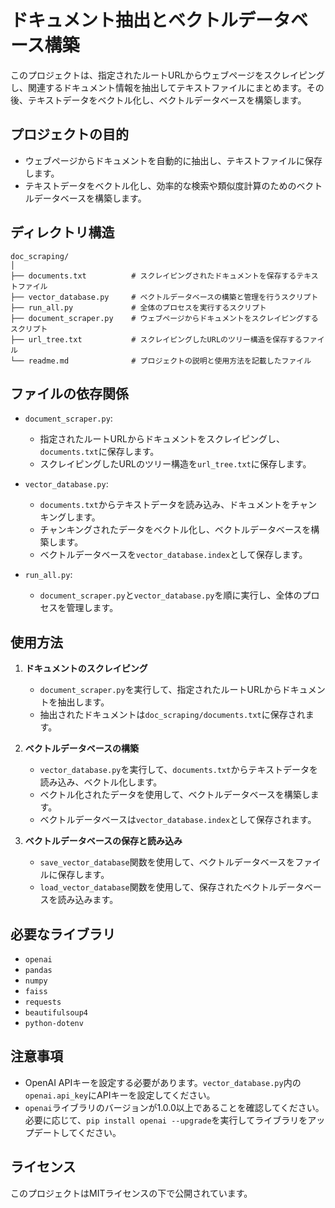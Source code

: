 # ドキュメント抽出とベクトルデータベース構築

このプロジェクトは、指定されたルートURLからウェブページをスクレイピングし、関連するドキュメント情報を抽出してテキストファイルにまとめます。その後、テキストデータをベクトル化し、ベクトルデータベースを構築します。

## プロジェクトの目的

- ウェブページからドキュメントを自動的に抽出し、テキストファイルに保存します。
- テキストデータをベクトル化し、効率的な検索や類似度計算のためのベクトルデータベースを構築します。

## ディレクトリ構造

```
doc_scraping/
│
├── documents.txt          # スクレイピングされたドキュメントを保存するテキストファイル
├── vector_database.py     # ベクトルデータベースの構築と管理を行うスクリプト
├── run_all.py             # 全体のプロセスを実行するスクリプト
├── document_scraper.py    # ウェブページからドキュメントをスクレイピングするスクリプト
├── url_tree.txt           # スクレイピングしたURLのツリー構造を保存するファイル
└── readme.md              # プロジェクトの説明と使用方法を記載したファイル
```

## ファイルの依存関係

- `document_scraper.py`:
  - 指定されたルートURLからドキュメントをスクレイピングし、`documents.txt`に保存します。
  - スクレイピングしたURLのツリー構造を`url_tree.txt`に保存します。

- `vector_database.py`:
  - `documents.txt`からテキストデータを読み込み、ドキュメントをチャンキングします。
  - チャンキングされたデータをベクトル化し、ベクトルデータベースを構築します。
  - ベクトルデータベースを`vector_database.index`として保存します。

- `run_all.py`:
  - `document_scraper.py`と`vector_database.py`を順に実行し、全体のプロセスを管理します。

## 使用方法

1. **ドキュメントのスクレイピング**
   - `document_scraper.py`を実行して、指定されたルートURLからドキュメントを抽出します。
   - 抽出されたドキュメントは`doc_scraping/documents.txt`に保存されます。

2. **ベクトルデータベースの構築**
   - `vector_database.py`を実行して、`documents.txt`からテキストデータを読み込み、ベクトル化します。
   - ベクトル化されたデータを使用して、ベクトルデータベースを構築します。
   - ベクトルデータベースは`vector_database.index`として保存されます。

3. **ベクトルデータベースの保存と読み込み**
   - `save_vector_database`関数を使用して、ベクトルデータベースをファイルに保存します。
   - `load_vector_database`関数を使用して、保存されたベクトルデータベースを読み込みます。

## 必要なライブラリ

- `openai`
- `pandas`
- `numpy`
- `faiss`
- `requests`
- `beautifulsoup4`
- `python-dotenv`

## 注意事項

- OpenAI APIキーを設定する必要があります。`vector_database.py`内の`openai.api_key`にAPIキーを設定してください。
- `openai`ライブラリのバージョンが1.0.0以上であることを確認してください。必要に応じて、`pip install openai --upgrade`を実行してライブラリをアップデートしてください。

## ライセンス

このプロジェクトはMITライセンスの下で公開されています。